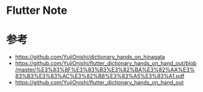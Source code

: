 # Flutter Note

# 参考
- https://github.com/YujiOnishi/dictionary_hands_on_hinagata
- https://github.com/YujiOnishi/flutter_dictionary_hands_on_hand_out/blob/master/%E3%83%8F%E3%83%B3%E3%82%BA%E3%82%AA%E3%83%B3%E3%83%AC%E3%82%B8%E3%83%A5%E3%83%A1.pdf
- https://github.com/YujiOnishi/flutter_dictionary_hands_on_hand_out